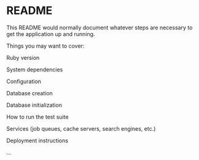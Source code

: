 # README

This README would normally document whatever steps are necessary to get the application up and running.

Things you may want to cover:

Ruby version

System dependencies

Configuration

Database creation

Database initialization

How to run the test suite

Services (job queues, cache servers, search engines, etc.)

Deployment instructions

...